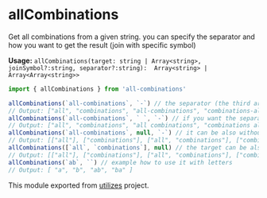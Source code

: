 # allCombinations

Get all combinations from a given string. you can specify the separator and how you want to get the result (join with specific symbol)

**Usage:** `allCombinations(target: string | Array<string>, joinSymbol?:string, separator?:string):  Array<string> | Array<Array<string>>`

```typescript
import { allCombinations } from 'all-combinations'

allCombinations(`all-combinations`, `-`) // the separator (the third argument) is the same as the joinSymbol by default
// Output: ["all", "combinations", "all-combinations", "combinations-all"]
allCombinations(`all-combinations`, ` `, `-`) // if you want the separator to be other from the join symbol, specify it in the third argument
// Output: ["all", "combinations", "all combinations", "combinations all"]
allCombinations(`all-combinations`, null, `-`) // it can be also without the join symbol, so it will cause result without joining aka array of array of string
// Output: [["all"], ["combinations"], ["all", "combinations"], ["combinations", "all"]]
allCombinations([`all`, `combinations`], null) // the target can be also an array
// Output: [["all"], ["combinations"], ["all", "combinations"], ["combinations", "all"]]
allCombinations(`ab`, ``) // example how to use it with letters
// Output: [ "a", "b", "ab", "ba" ]
```

<!-- *keywords [] *keywordsend -->



This module exported from [utilizes](https://www.npmjs.com/package/utilizes) project.